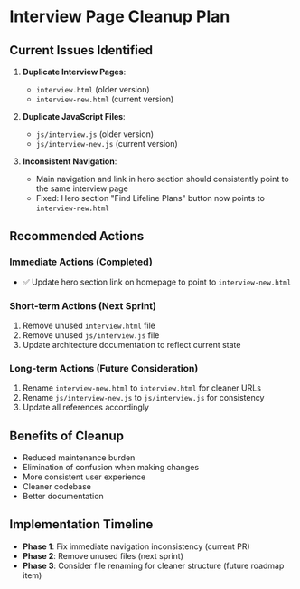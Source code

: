 # Interview Page Cleanup Plan

## Current Issues Identified

1. **Duplicate Interview Pages**:
   - `interview.html` (older version)
   - `interview-new.html` (current version)

2. **Duplicate JavaScript Files**:
   - `js/interview.js` (older version)
   - `js/interview-new.js` (current version)

3. **Inconsistent Navigation**:
   - Main navigation and link in hero section should consistently point to the same interview page
   - Fixed: Hero section "Find Lifeline Plans" button now points to `interview-new.html`

## Recommended Actions

### Immediate Actions (Completed)
- ✅ Update hero section link on homepage to point to `interview-new.html`

### Short-term Actions (Next Sprint)
1. Remove unused `interview.html` file
2. Remove unused `js/interview.js` file
3. Update architecture documentation to reflect current state

### Long-term Actions (Future Consideration)
1. Rename `interview-new.html` to `interview.html` for cleaner URLs
2. Rename `js/interview-new.js` to `js/interview.js` for consistency
3. Update all references accordingly

## Benefits of Cleanup
- Reduced maintenance burden
- Elimination of confusion when making changes
- More consistent user experience
- Cleaner codebase
- Better documentation

## Implementation Timeline
- **Phase 1**: Fix immediate navigation inconsistency (current PR)
- **Phase 2**: Remove unused files (next sprint)
- **Phase 3**: Consider file renaming for cleaner structure (future roadmap item) 